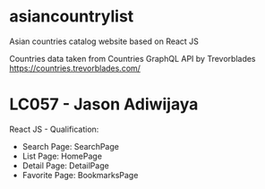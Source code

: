 # asiancountrylist
 Asian countries catalog website based on React JS
 
 Countries data taken from Countries GraphQL API by Trevorblades
 https://countries.trevorblades.com/

# LC057 - Jason Adiwijaya 
React JS - Qualification:
 * Search Page: SearchPage
 * List Page: HomePage
 * Detail Page: DetailPage
 * Favorite Page: BookmarksPage
